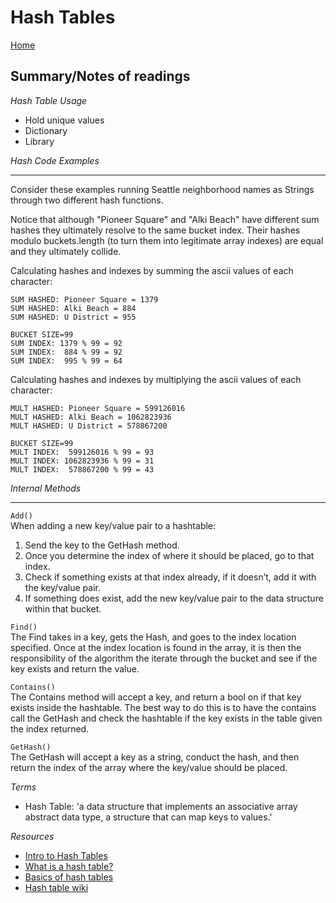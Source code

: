 # Hash Tables

[Home](https://markjackson28.github.io/reading-notes/)

## Summary/Notes of readings

*Hash Table Usage*
- Hold unique values
- Dictionary
- Library

*Hash Code Examples*
***
Consider these examples running Seattle neighborhood names as Strings through two different hash functions.

Notice that although "Pioneer Square" and "Alki Beach" have different sum hashes they ultimately resolve to the same bucket index. Their hashes modulo buckets.length (to turn them into legitimate array indexes) are equal and they ultimately collide.

Calculating hashes and indexes by summing the ascii values of each character:
```
SUM HASHED: Pioneer Square = 1379
SUM HASHED: Alki Beach = 884
SUM HASHED: U District = 955

BUCKET SIZE=99
SUM INDEX: 1379 % 99 = 92
SUM INDEX:  884 % 99 = 92
SUM INDEX:  995 % 99 = 64
```

Calculating hashes and indexes by multiplying the ascii values of each character:
```
MULT HASHED: Pioneer Square = 599126016
MULT HASHED: Alki Beach = 1062823936
MULT HASHED: U District = 578867200

BUCKET SIZE=99
MULT INDEX:  599126016 % 99 = 93
MULT INDEX: 1062823936 % 99 = 31
MULT INDEX:  578867200 % 99 = 43
```

*Internal Methods*  
***
`Add()`  
When adding a new key/value pair to a hashtable:

<ol>
  <li>Send the key to the GetHash method.</li>
  <li>Once you determine the index of where it should be placed, go to that index.</li>
  <li>Check if something exists at that index already, if it doesn’t, add it with the key/value pair.</li>
  <li>If something does exist, add the new key/value pair to the data structure within that bucket.</li>
</ol>

`Find()`  
The Find takes in a key, gets the Hash, and goes to the index location specified. Once at the index location is found in the array, it is then the responsibility of the algorithm the iterate through the bucket and see if the key exists and return the value.

`Contains()`  
The Contains method will accept a key, and return a bool on if that key exists inside the hashtable. The best way to do this is to have the contains call the GetHash and check the hashtable if the key exists in the table given the index returned.

`GetHash()`  
The GetHash will accept a key as a string, conduct the hash, and then return the index of the array where the key/value should be placed.

*Terms*
- Hash Table: 'a data structure that implements an associative array abstract data type, a structure that can map keys to values.'

*Resources*
- [Intro to Hash Tables](https://codefellows.github.io/common_curriculum/data_structures_and_algorithms/Code_401/class-30/resources/Hashtables.html)
- [What is a hash table?](https://www.youtube.com/watch?v=MfhjkfocRR0)
- [Basics of hash tables](https://www.hackerearth.com/practice/data-structures/hash-tables/basics-of-hash-tables/tutorial/) 
- [Hash table wiki](https://en.wikipedia.org/wiki/Hash_table)
